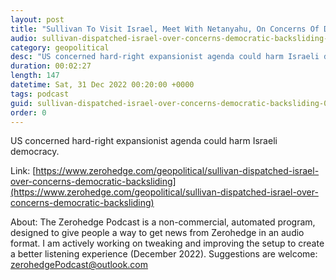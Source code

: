 ```yaml
---
layout: post
title: "Sullivan To Visit Israel, Meet With Netanyahu, On Concerns Of Democratic Backsliding"
audio: sullivan-dispatched-israel-over-concerns-democratic-backsliding-4
category: geopolitical
desc: "US concerned hard-right expansionist agenda could harm Israeli democracy."
duration: 00:02:27
length: 147
datetime: Sat, 31 Dec 2022 00:20:00 +0000
tags: podcast
guid: sullivan-dispatched-israel-over-concerns-democratic-backsliding-0
order: 0
---
```

US concerned hard-right expansionist agenda could harm Israeli democracy.

Link: [https://www.zerohedge.com/geopolitical/sullivan-dispatched-israel-over-concerns-democratic-backsliding](https://www.zerohedge.com/geopolitical/sullivan-dispatched-israel-over-concerns-democratic-backsliding)

About: The Zerohedge Podcast is a non-commercial, automated program, designed to give people a way to get news from Zerohedge in an audio format.  I am actively working on tweaking and improving the setup to create a better listening experience (December 2022).  Suggestions are welcome: [zerohedgePodcast@outlook.com](mailto:zerohedgePodcast@outlook.com)
